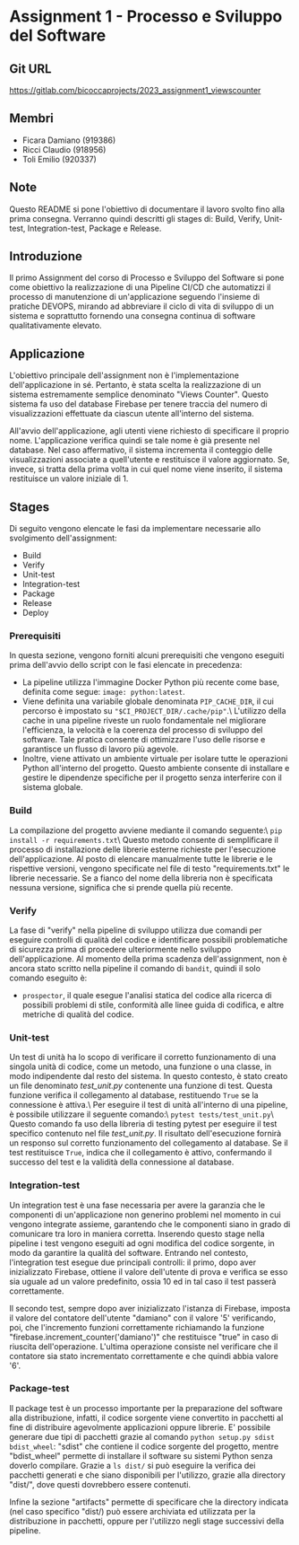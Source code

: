 # Assignment 1 - Processo e Sviluppo del Software

## Git URL
https://gitlab.com/bicoccaprojects/2023_assignment1_viewscounter

## Membri
- Ficara Damiano (919386)
- Ricci Claudio (918956)
- Toli Emilio (920337)

## Note
Questo README si pone l'obiettivo di documentare il lavoro svolto fino alla prima consegna. Verranno quindi descritti gli stages di: Build, Verify, Unit-test, Integration-test, Package e Release.

## Introduzione
Il primo Assignment del corso di Processo e Sviluppo del Software si pone come obiettivo la realizzazione di una Pipeline CI/CD che automatizzi il processo di manutenzione di un'applicazione seguendo l'insieme di pratiche DEVOPS, mirando ad abbreviare il ciclo di vita di sviluppo di un sistema e soprattutto fornendo una consegna continua di software qualitativamente elevato.

## Applicazione
L'obiettivo principale dell'assignment non è l'implementazione dell'applicazione in sé. Pertanto, è stata scelta la realizzazione di un sistema estremamente semplice denominato "Views Counter". Questo sistema fa uso del database Firebase per tenere traccia del numero di visualizzazioni effettuate da ciascun utente all'interno del sistema.

All'avvio dell'applicazione, agli utenti viene richiesto di specificare il proprio nome. L'applicazione verifica quindi se tale nome è già presente nel database. Nel caso affermativo, il sistema incrementa il conteggio delle visualizzazioni associate a quell'utente e restituisce il valore aggiornato. Se, invece, si tratta della prima volta in cui quel nome viene inserito, il sistema restituisce un valore iniziale di 1.

## Stages
Di seguito vengono elencate le fasi da implementare necessarie allo svolgimento dell'assignment:
- Build
- Verify
- Unit-test
- Integration-test
- Package
- Release
- Deploy

### Prerequisiti
In questa sezione, vengono forniti alcuni prerequisiti che vengono eseguiti prima dell'avvio dello script con le fasi elencate in precedenza:
- La pipeline utilizza l'immagine Docker Python più recente come base, definita come segue: `image: python:latest`.
- Viene definita una variabile globale denominata `PIP_CACHE_DIR`, il cui percorso è impostato su `"$CI_PROJECT_DIR/.cache/pip"`.\\
L'utilizzo della cache in una pipeline riveste un ruolo fondamentale nel migliorare l'efficienza, la velocità e la coerenza del processo di sviluppo del software. Tale pratica consente di ottimizzare l'uso delle risorse e garantisce un flusso di lavoro più agevole.
- Inoltre, viene attivato un ambiente virtuale per isolare tutte le operazioni Python all'interno del progetto. Questo ambiente consente di installare e gestire le dipendenze specifiche per il progetto senza interferire con il sistema globale.

### Build
La compilazione del progetto avviene mediante il comando seguente:\\
`pip install -r requirements.txt`\\
Questo metodo consente di semplificare il processo di installazione delle librerie esterne richieste per l'esecuzione dell'applicazione. Al posto di elencare manualmente tutte le librerie e le rispettive versioni, vengono specificate nel file di testo "requirements.txt" le librerie necessarie. Se a fianco del nome della libreria non è specificata nessuna versione, significa che si prende quella più recente.

### Verify
La fase di "verify" nella pipeline di sviluppo utilizza due comandi per eseguire controlli di qualità del codice e identificare possibili problematiche di sicurezza prima di procedere ulteriormente nello sviluppo dell'applicazione. Al momento della prima scadenza dell'assignment, non è ancora stato scritto nella pipeline il comando di `bandit`, quindi il solo comando eseguito è:
- `prospector`, il quale esegue l'analisi statica del codice alla ricerca di possibili problemi di stile, conformità alle linee guida di codifica, e altre metriche di qualità del codice.

### Unit-test
Un test di unità ha lo scopo di verificare il corretto funzionamento di una singola unità di codice, come un metodo, una funzione o una classe, in modo indipendente dal resto del sistema. In questo contesto, è stato creato un file denominato *test_unit.py* contenente una funzione di test. Questa funzione verifica il collegamento al database, restituendo `True` se la connessione è attiva.\\
Per eseguire il test di unità all'interno di una pipeline, è possibile utilizzare il seguente comando:\\
`pytest tests/test_unit.py`\\
Questo comando fa uso della libreria di testing pytest per eseguire il test specifico contenuto nel file *test_unit.py*. Il risultato dell'esecuzione fornirà un responso sul corretto funzionamento del collegamento al database. Se il test restituisce `True`, indica che il collegamento è attivo, confermando il successo del test e la validità della connessione al database.


### Integration-test
Un integration test è una fase necessaria per avere la garanzia che le componenti di un'applicazione non generino problemi nel momento in cui vengono integrate assieme, garantendo che le componenti siano in grado di comunicare tra loro in maniera corretta.
Inserendo questo stage nella pipeline i test vengono eseguiti ad ogni modifica del codice sorgente, in modo da garantire la qualità del software.
Entrando nel contesto, l'integration test esegue due principali controlli: il primo, dopo aver inizializzato Firebase, ottiene il valore dell'utente di prova e verifica se esso sia uguale ad un valore predefinito, ossia 10 ed in tal caso il test passerà correttamente. 

Il secondo test, sempre dopo aver inizializzato l'istanza di Firebase, imposta il valore del contatore dell'utente "damiano" con il valore '5' verificando, poi, che l'incremento funzioni correttamente richiamando la funzione "firebase.increment_counter('damiano')" che restituisce "true" in caso di riuscita dell'operazione.
L'ultima operazione consiste nel verificare che il contatore sia stato incrementato correttamente e che quindi abbia valore '6'.

### Package-test
Il package test è un processo importante per la preparazione del software alla distribuzione, infatti, il codice sorgente viene convertito in pacchetti al fine di distribuire agevolmente applicazioni oppure librerie.
E' possibile generare due tipi di pacchetti grazie al comando `python setup.py sdist bdist_wheel`: "sdist" che contiene il codice sorgente del progetto, mentre "bdist_wheel" permette di installare il software su sistemi Python senza doverlo compilare. 
Grazie a `ls dist/` si può eseguire la verifica dei pacchetti generati e che siano disponibili per l'utilizzo, grazie alla directory "dist/", dove questi dovrebbero essere contenuti.

Infine la sezione "artifacts" permette di specificare che la directory indicata (nel caso specifico "dist/) può essere archiviata ed utilizzata per la distribuzione in pacchetti, oppure per l'utilizzo negli stage successivi della pipeline. 
